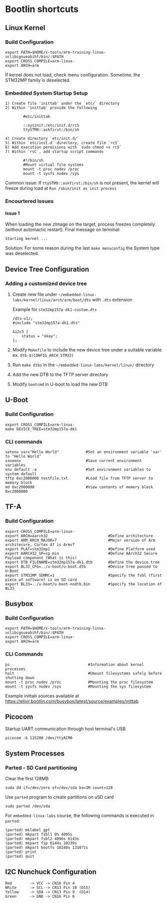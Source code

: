 # Bootlin shortcuts
## Linux Kernel

### Build Configuration

    export PATH=$HOME/x-tools/arm-training-linux-uclibcgnueabihf/bin/:$PATH
    export CROSS_COMPILE=arm-linux-
    export ARCH=arm

If kernel does not load, check menu configuration. Sometime, the STM32MP family is deselected.

### Embedded System Startup Setup

    1) Create file 'inittab' under the `etc/` directory
    2) Within 'inittab' provide the following

            #etc/inittab

            ::sysinit:/etc/init.d/rcS
            ttySTM0::askfirst:/bin/sh

    4) Create directory `etc/init.d/`
    5) Within `etc/init.d` directory, create file `rcS`
    6) Add execution permisions with `sudo chmod +x rcS`
    7) Within `rsC`, add startup script commands

            #!/bin/sh
            #Mount virtual file systems
            mount -t proc nodev /proc
            mount -t sysfs nodev /sys

Common issue: If `ttySTM0::askfirst:/bin/sh` is not present, the kernel will freeze during load at `Run /sbin/init as init process`

### Encourtered Issues

#### Issue 1

When loading the new zImage on the target, process freezes completely (without automactic restart). Final message on terminal:

`Starting kernel ...`

Solution: For some reason during the last `make menuconfig` the System type was deselected.

## Device Tree Configuration

### Adding a customized device tree

1) Create new file under `~/embedded-linux-labs/kernel/linux/arch/arm/boot/dts` with `.dts` extension

   Example for `stm32mp157a-dk1-custom.dts`

       /dts-v1/;
       #include "stm32mp157a-dk1.dts"

       &i2c5 {
           status = "okay";
       };
2) Modify `Makefile` to include the new device tree under a suitable variable ex. `dtb-$(CONFIG_ARCH_STM32)`
3) Run `make dtbs` in the `~/embedded-linux-labs/kernel/linux/` directory
4) Add the new DTB to the TFTP server directory
5) Modify `bootcmd` in U-boot to load the new DTB
   
## U-Boot

### Build Configuration

    export CROSS_COMPILE=arm-linux-
    make DEVICE_TREE=stm32mp157a-dk1

### CLI commands

    setenv var="Hello World"            #Set an environment variable 'var' to "Hello World"
    saveenv                             #Save current environment variables
    env default -a                      #Set environment variables to system default
    tftp 0xc2000000 testFile.txt        #Load file from TFTP server to memory block
    md 0xc2000000                       #View contents of memory block 0xc2000000

## TF-A 

### Build Configuration
    
    export CROSS_COMPILE=arm-linux-
    export ARCH=aarch32                           #Define architecture
    export ARM_ARCH_MAJOR=7                       #Major version of Arm architecure, Cortex A7 is Armv7
    export PLAT=stm32mp1                          #Define Platform used
    export AARCH32_SP=sp_min                      #Define AArch32 Secure Payload component (What is this)
    export DTB_FILENAME=stm32mp157a-dk1.dtb       #Define the device tree
    export BL33_CFG=../u-boot/u-boot.dtb          #Device tree passed to U-Boot
    export STM32MP_SDMMC=1                        #Specify the fsbl (first piece of software) is on SD card
    export BL33=../u-boot/u-boot-nodtb.bin        #Specify the location of BL33

## Busybox

### Build Configuration

    export PATH=$HOME/x-tools/arm-training-linux-uclibcgnueabihf/bin/:$PATH
    export CROSS_COMPILE=arm-linux-
    export ARCH=arm

### CLI Commands

    ps                                   #Information about kernel processes
    halt                                 #Umount filesystems safely before shutting down
    mount -t proc nodev /proc            #Mounting the proc filesystem
    mount -t sysfs nodev /sys            #Mounting the sys filesystem

Example inittab sources available at https://elixir.bootlin.com/busybox/latest/source/examples/inittab
    
## Picocom

Startup UART communication through host terminal's USB

    picocom -b 115200 /dev/ttyACM0

## System Processes 

### Parted - SD Card partitioning

Clear the first 128MB

    sudo dd if=/dev/zero of=/dev/sda bs=1M count=128

Use `parted` program to create partitions on uSD card
    
    sudo parted /dev/sda

For `embedded-linux-labs` course, the following commands is executed in `parted`:
    
    (parted) mklabel gpt
    (parted) mkpart fsbl1 0% 4095s
    (parted) mkpart fsbl2 4096s 6143s
    (parted) mkpart fip 6144s 10239s
    (parted) mkpart bootfs 10240s 131071s
    (parted) print
    (parted) quit

## I2C Nunchuck Configuration

    Red        -> VCC -> CN16 Pin 4
    White      -> SCL -> CN13 Pin 10 (D15)
    Yellow     -> SDA -> CN13 Pin 9  (D14)
    Green      -> GND -> CN16 Pin 6 

 
